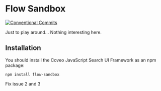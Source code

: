 # Flow Sandbox

[![Conventional Commits](https://img.shields.io/badge/Conventional%20Commits-1.0.0-yellow.svg)](https://conventionalcommits.org)

Just to play around... Nothing interesting here.

## Installation

You should install the Coveo JavaScript Search UI Framework as an npm package:

    npm install flow-sandbox

Fix issue 2 and 3
